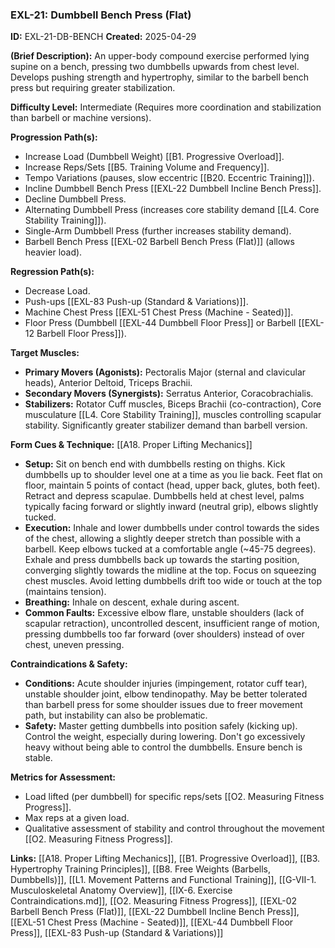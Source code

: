### **EXL-21: Dumbbell Bench Press (Flat)**

**ID:** EXL-21-DB-BENCH **Created:** 2025-04-29

**(Brief Description):** An upper-body compound exercise performed lying supine on a bench, pressing two dumbbells upwards from chest level. Develops pushing strength and hypertrophy, similar to the barbell bench press but requiring greater stabilization.

**Difficulty Level:** Intermediate (Requires more coordination and stabilization than barbell or machine versions).

**Progression Path(s):**

- Increase Load (Dumbbell Weight) [[B1. Progressive Overload]].
- Increase Reps/Sets [[B5. Training Volume and Frequency]].
- Tempo Variations (pauses, slow eccentric [[B20. Eccentric Training]]).
- Incline Dumbbell Bench Press [[EXL-22 Dumbbell Incline Bench Press]].
- Decline Dumbbell Press.
- Alternating Dumbbell Press (increases core stability demand [[L4. Core Stability Training]]).
- Single-Arm Dumbbell Press (further increases stability demand).
- Barbell Bench Press [[EXL-02 Barbell Bench Press (Flat)]] (allows heavier load).

**Regression Path(s):**

- Decrease Load.
- Push-ups [[EXL-83 Push-up (Standard & Variations)]].
- Machine Chest Press [[EXL-51 Chest Press (Machine - Seated)]].
- Floor Press (Dumbbell [[EXL-44 Dumbbell Floor Press]] or Barbell [[EXL-12 Barbell Floor Press]]).

**Target Muscles:**

- **Primary Movers (Agonists):** Pectoralis Major (sternal and clavicular heads), Anterior Deltoid, Triceps Brachii.
- **Secondary Movers (Synergists):** Serratus Anterior, Coracobrachialis.
- **Stabilizers:** Rotator Cuff muscles, Biceps Brachii (co-contraction), Core musculature [[L4. Core Stability Training]], muscles controlling scapular stability. Significantly greater stabilizer demand than barbell version.

**Form Cues & Technique:** [[A18. Proper Lifting Mechanics]]

- **Setup:** Sit on bench end with dumbbells resting on thighs. Kick dumbbells up to shoulder level one at a time as you lie back. Feet flat on floor, maintain 5 points of contact (head, upper back, glutes, both feet). Retract and depress scapulae. Dumbbells held at chest level, palms typically facing forward or slightly inward (neutral grip), elbows slightly tucked.
- **Execution:** Inhale and lower dumbbells under control towards the sides of the chest, allowing a slightly deeper stretch than possible with a barbell. Keep elbows tucked at a comfortable angle (~45-75 degrees). Exhale and press dumbbells back up towards the starting position, converging slightly towards the midline at the top. Focus on squeezing chest muscles. Avoid letting dumbbells drift too wide or touch at the top (maintains tension).
- **Breathing:** Inhale on descent, exhale during ascent.
- **Common Faults:** Excessive elbow flare, unstable shoulders (lack of scapular retraction), uncontrolled descent, insufficient range of motion, pressing dumbbells too far forward (over shoulders) instead of over chest, uneven pressing.

**Contraindications & Safety:**

- **Conditions:** Acute shoulder injuries (impingement, rotator cuff tear), unstable shoulder joint, elbow tendinopathy. May be better tolerated than barbell press for some shoulder issues due to freer movement path, but instability can also be problematic.
- **Safety:** Master getting dumbbells into position safely (kicking up). Control the weight, especially during lowering. Don't go excessively heavy without being able to control the dumbbells. Ensure bench is stable.

**Metrics for Assessment:**

- Load lifted (per dumbbell) for specific reps/sets [[O2. Measuring Fitness Progress]].
- Max reps at a given load.
- Qualitative assessment of stability and control throughout the movement [[O2. Measuring Fitness Progress]].

**Links:** [[A18. Proper Lifting Mechanics]], [[B1. Progressive Overload]], [[B3. Hypertrophy Training Principles]], [[B8. Free Weights (Barbells, Dumbbells)]], [[L1. Movement Patterns and Functional Training]], [[G-VII-1. Musculoskeletal Anatomy Overview]], [[IX-6. Exercise Contraindications.md]], [[O2. Measuring Fitness Progress]], [[EXL-02 Barbell Bench Press (Flat)]], [[EXL-22 Dumbbell Incline Bench Press]], [[EXL-51 Chest Press (Machine - Seated)]], [[EXL-44 Dumbbell Floor Press]], [[EXL-83 Push-up (Standard & Variations)]]